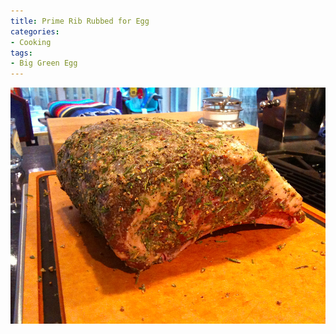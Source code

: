 ```yaml
---
title: Prime Rib Rubbed for Egg
categories:
- Cooking
tags:
- Big Green Egg
---
```


![](/assets/posts/2010/prime-rib-ready-to-grill.png)
